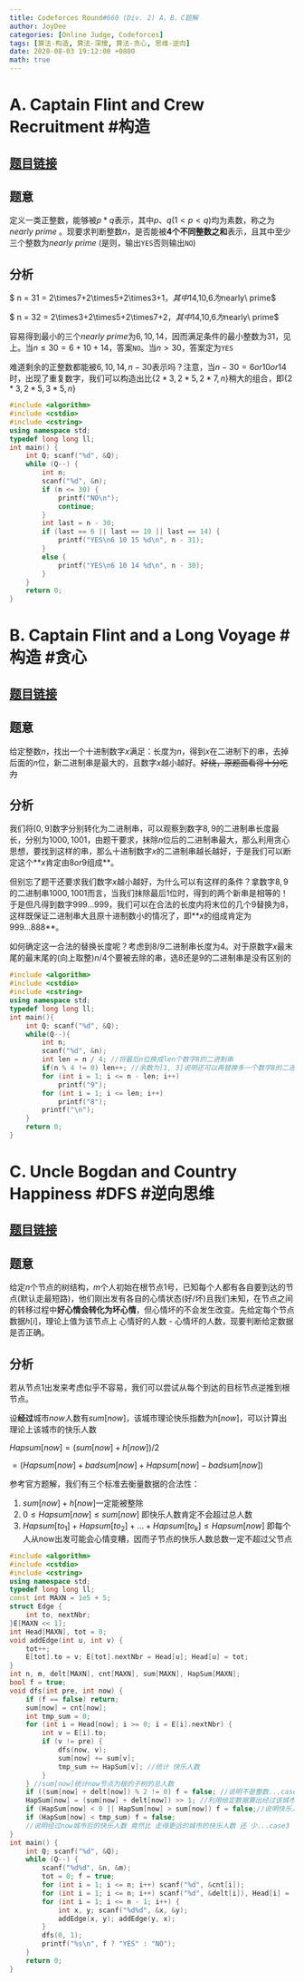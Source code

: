 ```yaml
---
title: Codeforces Round#660 (Div. 2) A、B、C题解
author: JoyDee
categories: [Online Judge, Codeforces]
tags: [算法-构造, 算法-深搜, 算法-贪心, 思维-逆向]
date: 2020-08-03 19:12:00 +0800
math: true
---
```


# A. Captain Flint and Crew Recruitment #构造

## [题目链接](https://codeforces.com/contest/1388/problem/A)

## 题意

定义一类正整数，能够被$p*q$表示，其中$p、q(1<p<q)$均为素数，称之为$nearly\ prime$ 。现要求判断整数$n$，是否能被**4个不同整数之和**表示，且其中至少三个整数为$nearly\ prime$ (是则，输出`YES`否则输出`NO`)

## 分析

 $ n = 31 = 2\times7+2\times5+2\times3+1$，其中$14,10,6$为$nearly\ prime$

 $ n = 32 = 2\times3+2\times5+2\times7+2$，其中$14,10,6$为$nearly\ prime$

容易得到最小的三个$nearly\ prime$为$6,10,14$，因而满足条件的最小整数为31，见上。当$n\leq30=6+10+14$，答案`NO`。当$n>30$，答案定为`YES`

难道剩余的正整数都能被$6,10,14,n-30$表示吗？注意，当$n-30 = 6or10or14$时，出现了重复数字，我们可以构造出比{$2*3,2*5,2*7,n$}稍大的组合，即{$2*3,2*5,3*5,n$}

```C++
#include <algorithm>
#include <cstdio>
#include <cstring>
using namespace std;
typedef long long ll;
int main() {
    int Q; scanf("%d", &Q);
    while (Q--) {
        int n;
        scanf("%d", &n);
        if (n <= 30) {
            printf("NO\n");
            continue;
        }
        int last = n - 30;
        if (last == 6 || last == 10 || last == 14) {
            printf("YES\n6 10 15 %d\n", n - 31);
        }
        else {
            printf("YES\n6 10 14 %d\n", n - 30);
        }
    }
    return 0;
}
```



# B. Captain Flint and a Long Voyage #构造 #贪心

## [题目链接](https://codeforces.com/contest/1388/problem/B)

## 题意

给定整数$n$，找出一个十进制数字$x$满足：长度为$n$，得到$x$在二进制下的串，去掉后面的$n$位，新二进制串是最大的，且数字$x$越小越好。~~好绕，原题面看得十分吃力~~

## 分析

我们将$[0, 9]$数字分别转化为二进制串，可以观察到数字$8,9$的二进制串长度最长，分别为$1000, 1001$，由题干要求，抹除$n$位后的二进制串最大，那么利用贪心思想，要找到这样的串，那么十进制数字$x$的二进制串越长越好，于是我们可以断定这个**$x$肯定由$8or9$组成**。

但别忘了题干还要求我们数字$x$越小越好，为什么可以有这样的条件？拿数字$8,9$的二进制串$1000, 1001$而言，当我们抹除最后1位时，得到的两个新串是相等的！于是但凡得到数字$999...999$，我们可以在合法的长度内将末位的几个$9$替换为$8$，这样既保证二进制串大且原十进制数小的情况了，即**$x$的组成肯定为$999...888$**。

如何确定这一合法的替换长度呢？考虑到8/9二进制串长度为4。对于原数字$x$最末尾的最末尾的(向上取整)$n/4$个要被去除的串，选8还是9的二进制串是没有区别的

```c++
#include <algorithm>
#include <cstdio>
#include <cstring>
using namespace std;
typedef long long ll;
int main(){
    int Q; scanf("%d", &Q);
    while(Q--){
        int n;
        scanf("%d", &n);
        int len = n / 4; //将最后n位换成len个数字8的二进制串
        if(n % 4 != 0) len++; //余数为[1, 3]说明还可以再替换多一个数字8的二进制串
        for (int i = 1; i <= n - len; i++)
            printf("9");
        for (int i = 1; i <= len; i++)
            printf("8");
        printf("\n");
    }
    return 0;
}
```



# C. Uncle Bogdan and Country Happiness #DFS #逆向思维

## [题目链接](https://codeforces.com/contest/1388/problem/C)

## 题意

给定$n$个节点的树结构，$m$个人初始在根节点$1$号，已知每个人都有各自要到达的节点(默认走最短路)，他们刚出发有各自的心情状态(好/坏)且我们未知，在节点之间的转移过程中**好心情会转化为坏心情**，但心情坏的不会发生改变。先给定每个节点数据$h[i]$，理论上值为该节点上 心情好的人数 - 心情坏的人数，现要判断给定数据是否正确。

## 分析

若从节点1出发来考虑似乎不容易，我们可以尝试从每个到达的目标节点逆推到根节点。

设**经过**城市$now$人数有$sum[now]$，该城市理论快乐指数为$h[now]$，可以计算出理论上该城市的快乐人数

 $Hapsum[now] =(sum[now]+h[now])/2$

$= (Hapsum[now]+badsum[now]+Hapsum[now]-badsum[now])$

参考官方题解，我们有三个标准去衡量数据的合法性：

1.  $sum[now]+h[now]$一定能被整除
2. $0\leq Hapsum[now]\leq sum[now]$ 即快乐人数肯定不会超过总人数
3. $Hapsum[to_1]+Hapsum[to_2]+...+Hapsum[to_{k}]\leq Hapsum[now]$ 即每个人从now出发可能会心情变糟，因而子节点的快乐人数总数一定不超过父节点

```C++
#include <algorithm>
#include <cstdio>
#include <cstring>
using namespace std;
typedef long long ll;
const int MAXN = 1e5 + 5;
struct Edge {
    int to, nextNbr;
}E[MAXN << 1];
int Head[MAXN], tot = 0;
void addEdge(int u, int v) {
    tot++;
    E[tot].to = v; E[tot].nextNbr = Head[u]; Head[u] = tot;
}
int n, m, delt[MAXN], cnt[MAXN], sum[MAXN], HapSum[MAXN];
bool f = true;
void dfs(int pre, int now) {
    if (f == false) return;
    sum[now] = cnt[now];
    int tmp_sum = 0;
    for (int i = Head[now]; i >= 0; i = E[i].nextNbr) {
        int v = E[i].to;
        if (v != pre) {
            dfs(now, v);
            sum[now] += sum[v]; 
            tmp_sum += HapSum[v]; //统计 快乐人数
        }
    } //sum[now]统计now节点为根的子树的总人数
    if ((sum[now] + delt[now]) % 2 != 0) f = false; //说明不是整数...case1
    HapSum[now] = (sum[now] + delt[now]) >> 1; //利用给定数据算出经过该城市后的理论快乐人数
    if (HapSum[now] < 0 || HapSum[now] > sum[now]) f = false;//说明快乐人数比总人数还多...case2
    if (HapSum[now] < tmp_sum) f = false;
    //说明经过now城市后的快乐人数 竟然比 走得更远的城市的快乐人数 还 少...case3
}
int main() {
    int Q; scanf("%d", &Q);
    while (Q--) {
        scanf("%d%d", &n, &m);
        tot = 0; f = true;
        for (int i = 1; i <= n; i++) scanf("%d", &cnt[i]);
        for (int i = 1; i <= n; i++) scanf("%d", &delt[i]), Head[i] = -1;
        for (int i = 1; i <= n - 1; i++) {
            int x, y; scanf("%d%d", &x, &y);
            addEdge(x, y); addEdge(y, x);
        }
        dfs(0, 1);
        printf("%s\n", f ? "YES" : "NO");
    }
    return 0;
}
```




